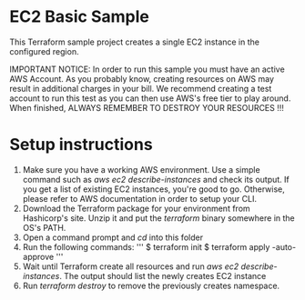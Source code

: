 # EC2 Basic Sample

This Terraform sample project creates a single EC2 instance in the configured region.

IMPORTANT NOTICE: In order to run this sample you must have an active AWS Account. As you probably know, creating resources on AWS
may result in additional charges in your bill. We recommend creating a test account to run this test as you can then use AWS's free tier
to play around. When finished, ALWAYS REMEMBER TO DESTROY YOUR RESOURCES !!!

# Setup instructions

1. Make sure you have a working AWS environment. Use a simple command such as _aws ec2 describe-instances_ and check its output.
   If you get a list of existing EC2 instances, you're good to go. Otherwise, please refer to AWS documentation in order to setup your CLI.
2. Download the Terraform package for your environment from Hashicorp's site. Unzip it and put the _terraform_ binary somewhere
   in the OS's PATH.
3. Open a command prompt and _cd_ into this folder
4. Run the following commands:
'''
  $ terraform init
  $ terraform apply -auto-approve
'''
5. Wait until Terraform create all resources and run _aws ec2 describe-instances_. The output should list the newly creates EC2 instance
6. Run _terraform destroy_ to remove the previously creates namespace.

